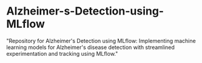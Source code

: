 # Alzheimer-s-Detection-using-MLflow
 "Repository for Alzheimer's Detection using MLflow: Implementing machine learning models for Alzheimer's disease detection with streamlined experimentation and tracking using MLflow."
